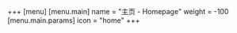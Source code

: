 +++
[menu]
[menu.main]
  name = "主页 - Homepage"
  weight = -100
  [menu.main.params]
    icon = "home"
+++